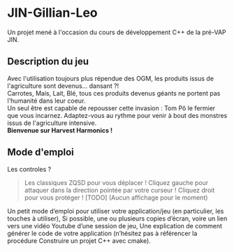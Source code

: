 # JIN-Gillian-Leo
Un projet mené à l'occasion du cours de développement C++ de la pré-VAP JIN.

## Description du jeu

Avec l'utilisation toujours plus répendue des OGM, les produits issus de l'agriculture sont devenus... dansant ?!  
Carrotes, Mais, Lait, Blé, tous ces produits devenus géants ne portent pas l'humanité dans leur coeur.  
Un seul être est capable de repousser cette invasion : Tom Pô le fermier que vous incarnez. Adaptez-vous au rythme pour venir à bout des monstres issus de l'agriculture intensive.  
**Bienvenue sur Harvest Harmonics !** 

## Mode d'emploi

Les controles ?

>Les classiques ZQSD pour vous déplacer !
>Cliquez gauche pour attaquer dans la direction pointée par votre curseur !
>Cliquez droit pour vous protéger ! [TODO] (Aucun affichage pour le moment)


Un petit mode d’emploi pour utiliser votre application/jeu (en particulier, les touches à utiliser),
Si possible, une ou plusieurs copies d’écran, voire un lien vers une vidéo Youtube d’une session de jeu,
Une explication de comment générer le code de votre application (n’hésitez pas à référencer la procédure Construire un projet C++ avec cmake).